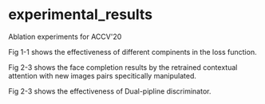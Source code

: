 # experimental_results
Ablation experiments for ACCV'20

Fig 1-1 shows the effectiveness of different compinents in the loss function.

Fig 2-3 shows the face completion results by the retrained contextual attention with new images pairs specitically manipulated.

Fig 2-3 shows the effectiveness of Dual-pipline discriminator.

